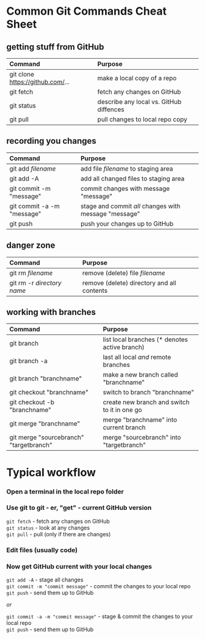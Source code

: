# Common Git Commands Cheat Sheet
## getting stuff from GitHub
| Command  | Purpose  |
|:----------|:----------|
| git clone https://github.com/...   | make a local copy of a repo    |
| git fetch    | fetch any changes on GitHub    |
| git status    | describe any local vs. GitHub diffences     |
| git pull    | pull changes to local repo copy    |

## recording you changes
| Command  | Purpose  |
|:----------|:----------|
| git add *filename*   | add file *filename* to staging area    |
| git add -A    | add all changed files to staging area    |
| git commit -m "message"    | commit changes with message "message"    |
| git commit -a -m "message"    | stage and commit *all* changes with message "message"    |
| git push    | push your changes up to GitHub    |

## danger zone
| Command  | Purpose  |
|:----------|:----------|
| git rm *filename*   | remove (delete) file *filename*     |
| git rm -r *directory name*   | remove (delete) directory and all contents     |

## working with branches
| Command  | Purpose  |
|:----------|:----------|
| git branch    | list local branches (* denotes active branch)   |
| git branch -a    | last all local *and* remote branches    |
| git branch "branchname"    | make a new branch called "branchname"    |
| git checkout "branchname"   | switch to branch "branchname"    |
| git checkout -b "branchname" | create new branch and switch to it in one go |
| git merge "branchname"   | merge "branchname" into current branch   |
| git merge "sourcebranch" "targetbranch" | merge "sourcebranch" into "targetbranch" |

# Typical workflow
### Open a terminal in the local repo folder

### Use git to git - er, "get" - current GitHub version
`git fetch` - fetch any changes on GitHub  
`git status` - look at any changes  
`git pull` - pull (only if there are changes)

### Edit files (usually code)

### Now get GitHub current with your local changes
`git add -A` - stage all changes  
`git commit -m "commit message"` - commit the changes to your local repo  
`git push` - send them up to GitHub  

*or*  

`git commit -a -m "commit message"` - stage & commit the changes to your local repo  
`git push` - send them up to GitHub  

